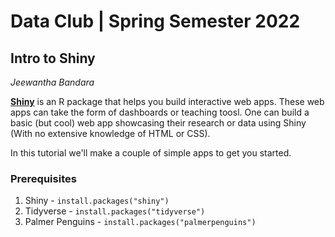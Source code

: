 # Data Club | Spring Semester 2022 

## Intro to Shiny
_Jeewantha Bandara_

[**Shiny**](https://shiny.rstudio.com/) is an R package that helps you build interactive web apps. These web apps can take the form of dashboards or teaching toosl. One can build a basic (but cool) web app showcasing their research or data using Shiny (With no extensive knowledge of HTML or CSS).  


In this tutorial we'll make a couple of simple apps to get you started.

### Prerequisites
1. Shiny - `install.packages("shiny")` 
2. Tidyverse - `install.packages("tidyverse")`
3. Palmer Penguins - `install.packages("palmerpenguins")`

